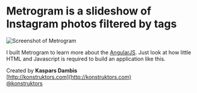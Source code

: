 # Metrogram is a slideshow of Instagram photos filtered by tags

![Screenshot of Metrogram](https://raw.github.com/kasparsd/metrogram/master/assets/screenshot.png)

I built Metrogram to learn more about the [AngularJS](http://angularjs.org/). Just look at how little HTML and Javascript is required to build an application like this.

Created by **Kaspars Dambis**   
[http://konstruktors.com](http://konstruktors.com)  
[@konstruktors](http://twitter.com/konstruktors)